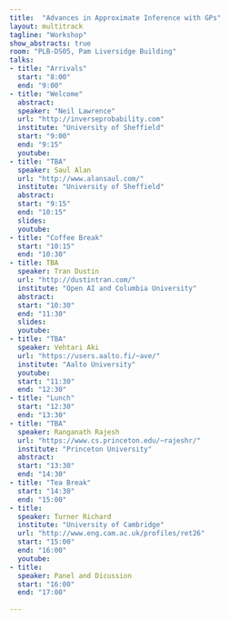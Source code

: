```yaml
---
title:  "Advances in Approximate Inference with GPs"
layout: multitrack
tagline: "Workshop"
show_abstracts: true
room: "PLB-DS05, Pam Liversidge Building"
talks:
- title: "Arrivals"
  start: "8:00"
  end: "9:00"
- title: "Welcome"    
  abstract: 
  speaker: "Neil Lawrence"
  url: "http://inverseprobability.com"
  institute: "University of Sheffield"   
  start: "9:00"
  end: "9:15"
  youtube: 
- title: "TBA"
  speaker: Saul Alan   
  url: "http://www.alansaul.com/"
  institute: "University of Sheffield"
  abstract:
  start: "9:15"
  end: "10:15"
  slides:  
  youtube: 
- title: "Coffee Break"
  start: "10:15"
  end: "10:30"
- title: TBA  
  speaker: Tran Dustin
  url: "http://dustintran.com/"
  institute: "Open AI and Columbia University"
  abstract:  
  start: "10:30"
  end: "11:30"
  slides:  
  youtube: 
- title: "TBA"
  speaker: Vehtari Aki 
  url: "https://users.aalto.fi/~ave/"
  institute: "Aalto University"
  youtube:
  start: "11:30"
  end: "12:30" 
- title: "Lunch"
  start: "12:30"
  end: "13:30"
- title: "TBA"
  speaker: Ranganath Rajesh
  url: "https://www.cs.princeton.edu/~rajeshr/"
  institute: "Princeton University"
  abstract:  
  start: "13:30"
  end: "14:30"
- title: "Tea Break"
  start: "14:30"
  end: "15:00"
- title:
  speaker: Turner Richard
  institute: "University of Cambridge"
  url: "http://www.eng.cam.ac.uk/profiles/ret26"
  start: "15:00"
  end: "16:00"
  youtube: 
- title:
  speaker: Panel and Dicussion
  start: "16:00"
  end: "17:00"
  
---
```

